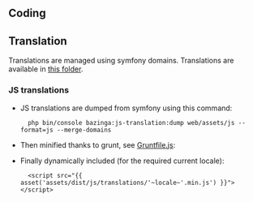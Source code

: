 ## Coding

## Translation

Translations are managed using symfony domains. Translations are available in [this folder](../app/Resources/translations).

### JS translations

- JS translations are dumped from symfony using this command:

        php bin/console bazinga:js-translation:dump web/assets/js --format=js --merge-domains
    
- Then minified thanks to grunt, see [Gruntfile.js](../Gruntfile.js):

- Finally dynamically included (for the required current locale):    
        
        <script src="{{ asset('assets/dist/js/translations/'~locale~'.min.js') }}"></script>
    